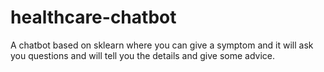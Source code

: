 # healthcare-chatbot
A chatbot based on sklearn where you can give a symptom and it will ask you questions and will tell you the details and give some advice.
